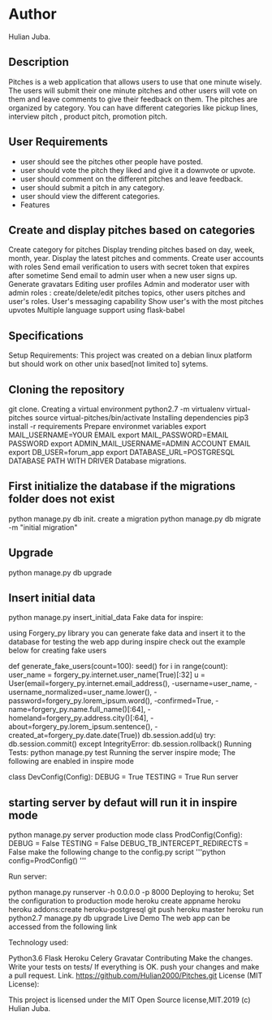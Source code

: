 # Author

 Hulian Juba.

## Description

Pitches is a web application that allows users to use that one minute wisely. The users will submit their one minute pitches and other users will vote on them and leave comments to give their feedback on them. The pitches are organized by category. You can have different categories like pickup lines, interview pitch , product pitch, promotion pitch.

## User Requirements

* user should see the pitches other people have posted.
* user should vote  the pitch they liked and give it a downvote or upvote.
* user should comment on the different pitches and leave feedback.
* user should submit a pitch in any category.
* user should view the different categories.
* Features

## Create and display pitches based on categories

 Create category for pitches
 Display trending pitches based on day, week, month, year.
 Display the latest pitches and comments.
 Create user accounts with roles
 Send email verification to users with secret token that expires after sometime
 Send email to admin user when a new user signs up.
 Generate gravatars
 Editing user profiles
 Admin and moderator user with admin roles : create/delete/edit pitches topics, other users pitches and user's roles.
 User's messaging capability
 Show user's with the most pitches upvotes
 Multiple language support using flask-babel

## Specifications

Setup
Requirements:
This project was created on a debian linux platform but should work on other unix based[not limited to] sytems.

## Cloning the repository

git clone.
Creating a virtual environment
python2.7 -m virtualenv virtual-pitches
source virtual-pitches/bin/activate
Installing dependencies
pip3 install -r requirements
Prepare environmet variables
 export MAIL_USERNAME=YOUR EMAIL
 export MAIL_PASSWORD=EMAIL PASSWORD
 export ADMIN_MAIL_USERNAME=ADMIN ACCOUNT EMAIL
 export DB_USER=forum_app
 export DATABASE_URL=POSTGRESQL DATABASE PATH WITH DRIVER
Database migrations.

## First initialize the database if the migrations folder does not exist

python manage.py db init.
create  a migration
python manage.py db migrate -m "initial migration"

## Upgrade

python manage.py db upgrade

## Insert initial data

python manage.py insert_initial_data
Fake data for inspire:

using Forgery_py library you can generate fake data and insert it to the database for testing the web app during inspire check out the example below for creating fake users

def generate_fake_users(count=100):
    seed()
    for i in range(count):
        user_name = forgery_py.internet.user_name(True)[:32]
        u = User(email=forgery_py.internet.email_address(),
                 -username=user_name,
                 -username_normalized=user_name.lower(),
                 -password=forgery_py.lorem_ipsum.word(),
                 -confirmed=True,
                 -name=forgery_py.name.full_name()[:64],
                 -homeland=forgery_py.address.city()[:64],
                 -about=forgery_py.lorem_ipsum.sentence(),
                 -created_at=forgery_py.date.date(True))
        db.session.add(u)
        try:
            db.session.commit()
        except IntegrityError:
            db.session.rollback()
Running Tests:
python manage.py test
Running the server
inspire mode;
The following are enabled in inspire mode

class DevConfig(Config):
    DEBUG = True
    TESTING = True
Run server

## starting server by defaut will run it in inspire mode

python manage.py server
production mode
class ProdConfig(Config):
    DEBUG = False
    TESTING = False
    DEBUG_TB_INTERCEPT_REDIRECTS = False
make the following change to the config.py script '''python config=ProdConfig() '''

Run server:

python manage.py runserver -h 0.0.0.0 -p 8000
Deploying to heroku;
Set the configuration to production mode
heroku create appname
heroku heroku addons:create heroku-postgresql
git push heroku master
heroku run python2.7 manage.py db upgrade
Live Demo
The web app can be accessed from the following link 

Technology used:

Python3.6
Flask
Heroku
Celery
Gravatar
Contributing
Make the changes.
Write your tests on tests/
If everything is OK. push your changes and make a pull request.
Link.
https://github.com/Hulian2000/Pitches.git
License (MIT License):

This project is licensed under the MIT Open Source license,MIT.2019 (c) Hulian Juba.